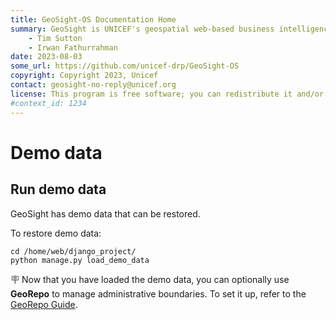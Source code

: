```yaml
---
title: GeoSight-OS Documentation Home 
summary: GeoSight is UNICEF's geospatial web-based business intelligence platform.
    - Tim Sutton
    - Irwan Fathurrahman
date: 2023-08-03
some_url: https://github.com/unicef-drp/GeoSight-OS
copyright: Copyright 2023, Unicef
contact: geosight-no-reply@unicef.org
license: This program is free software; you can redistribute it and/or modify it under the terms of the GNU Affero General Public License as published by the Free Software Foundation; either version 3 of the License, or (at your option) any later version.
#context_id: 1234
---
```


# Demo data

## Run demo data

GeoSight has demo data that can be restored.

To restore demo data:
```
cd /home/web/django_project/
python manage.py load_demo_data
```

🪧 Now that you have loaded the demo data, you can optionally use **GeoRepo** to manage administrative boundaries.
To set it up, refer to the [GeoRepo Guide](georepo.md).